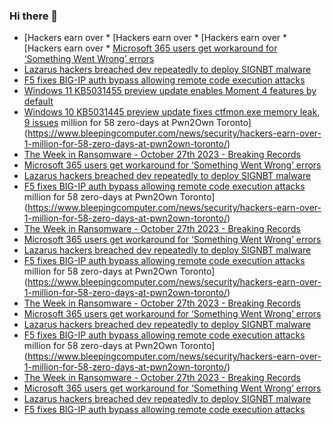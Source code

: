 ### Hi there 👋

<!--START_SECTION:feed-->
* [Hackers earn over * [Hackers earn over * [Hackers earn over * [Hackers earn over * [Microsoft 365 users get workaround for ‘Something Went Wrong’ errors](https://www.bleepingcomputer.com/news/microsoft/microsoft-365-users-get-workaround-for-something-went-wrong-errors/)
* [Lazarus hackers breached dev repeatedly to deploy SIGNBT malware](https://www.bleepingcomputer.com/news/security/lazarus-hackers-breached-dev-repeatedly-to-deploy-signbt-malware/)
* [F5 fixes BIG-IP auth bypass allowing remote code execution attacks](https://www.bleepingcomputer.com/news/security/f5-fixes-big-ip-auth-bypass-allowing-remote-code-execution-attacks/)
* [Windows 11 KB5031455 preview update enables Moment 4 features by default](https://www.bleepingcomputer.com/news/microsoft/windows-11-kb5031455-preview-update-enables-moment-4-features-by-default/)
* [Windows 10 KB5031445 preview update fixes ctfmon.exe memory leak, 9 issues](https://www.bleepingcomputer.com/news/microsoft/windows-10-kb5031445-preview-update-fixes-ctfmonexe-memory-leak-9-issues/) million for 58 zero-days at Pwn2Own Toronto](https://www.bleepingcomputer.com/news/security/hackers-earn-over-1-million-for-58-zero-days-at-pwn2own-toronto/)
* [The Week in Ransomware - October 27th 2023 - Breaking Records](https://www.bleepingcomputer.com/news/security/the-week-in-ransomware-october-27th-2023-breaking-records/)
* [Microsoft 365 users get workaround for ‘Something Went Wrong’ errors](https://www.bleepingcomputer.com/news/microsoft/microsoft-365-users-get-workaround-for-something-went-wrong-errors/)
* [Lazarus hackers breached dev repeatedly to deploy SIGNBT malware](https://www.bleepingcomputer.com/news/security/lazarus-hackers-breached-dev-repeatedly-to-deploy-signbt-malware/)
* [F5 fixes BIG-IP auth bypass allowing remote code execution attacks](https://www.bleepingcomputer.com/news/security/f5-fixes-big-ip-auth-bypass-allowing-remote-code-execution-attacks/) million for 58 zero-days at Pwn2Own Toronto](https://www.bleepingcomputer.com/news/security/hackers-earn-over-1-million-for-58-zero-days-at-pwn2own-toronto/)
* [The Week in Ransomware - October 27th 2023 - Breaking Records](https://www.bleepingcomputer.com/news/security/the-week-in-ransomware-october-27th-2023-breaking-records/)
* [Microsoft 365 users get workaround for ‘Something Went Wrong’ errors](https://www.bleepingcomputer.com/news/microsoft/microsoft-365-users-get-workaround-for-something-went-wrong-errors/)
* [Lazarus hackers breached dev repeatedly to deploy SIGNBT malware](https://www.bleepingcomputer.com/news/security/lazarus-hackers-breached-dev-repeatedly-to-deploy-signbt-malware/)
* [F5 fixes BIG-IP auth bypass allowing remote code execution attacks](https://www.bleepingcomputer.com/news/security/f5-fixes-big-ip-auth-bypass-allowing-remote-code-execution-attacks/) million for 58 zero-days at Pwn2Own Toronto](https://www.bleepingcomputer.com/news/security/hackers-earn-over-1-million-for-58-zero-days-at-pwn2own-toronto/)
* [The Week in Ransomware - October 27th 2023 - Breaking Records](https://www.bleepingcomputer.com/news/security/the-week-in-ransomware-october-27th-2023-breaking-records/)
* [Microsoft 365 users get workaround for ‘Something Went Wrong’ errors](https://www.bleepingcomputer.com/news/microsoft/microsoft-365-users-get-workaround-for-something-went-wrong-errors/)
* [Lazarus hackers breached dev repeatedly to deploy SIGNBT malware](https://www.bleepingcomputer.com/news/security/lazarus-hackers-breached-dev-repeatedly-to-deploy-signbt-malware/)
* [F5 fixes BIG-IP auth bypass allowing remote code execution attacks](https://www.bleepingcomputer.com/news/security/f5-fixes-big-ip-auth-bypass-allowing-remote-code-execution-attacks/) million for 58 zero-days at Pwn2Own Toronto](https://www.bleepingcomputer.com/news/security/hackers-earn-over-1-million-for-58-zero-days-at-pwn2own-toronto/)
* [The Week in Ransomware - October 27th 2023 - Breaking Records](https://www.bleepingcomputer.com/news/security/the-week-in-ransomware-october-27th-2023-breaking-records/)
* [Microsoft 365 users get workaround for ‘Something Went Wrong’ errors](https://www.bleepingcomputer.com/news/microsoft/microsoft-365-users-get-workaround-for-something-went-wrong-errors/)
* [Lazarus hackers breached dev repeatedly to deploy SIGNBT malware](https://www.bleepingcomputer.com/news/security/lazarus-hackers-breached-dev-repeatedly-to-deploy-signbt-malware/)
* [F5 fixes BIG-IP auth bypass allowing remote code execution attacks](https://www.bleepingcomputer.com/news/security/f5-fixes-big-ip-auth-bypass-allowing-remote-code-execution-attacks/)
<!--END_SECTION:feed-->

<!--
**frankenk/frankenk** is a ✨ _special_ ✨ repository because its `README.md` (this file) appears on your GitHub profile.

Here are some ideas to get you started:

- 🔭 I’m currently working on ...
- 🌱 I’m currently learning ...
- 👯 I’m looking to collaborate on ...
- 🤔 I’m looking for help with ...
- 💬 Ask me about ...
- 📫 How to reach me: ...
- 😄 Pronouns: ...
- ⚡ Fun fact: ...
-->




